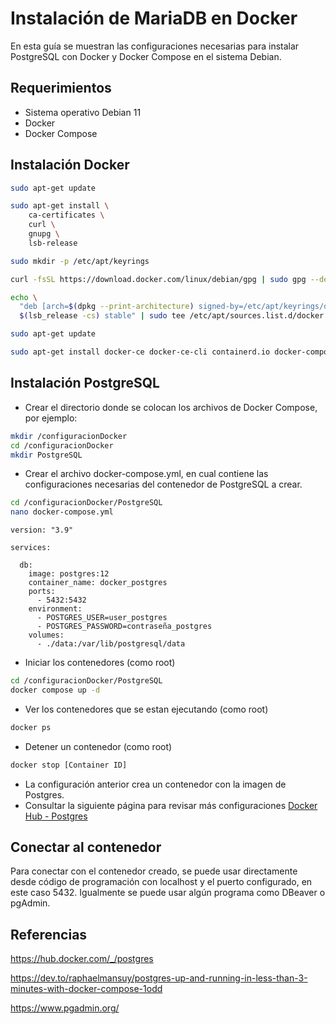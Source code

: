 # Instalación de MariaDB en Docker

En esta guía se muestran las configuraciones necesarias para instalar PostgreSQL con Docker y Docker Compose en el sistema Debian.

## Requerimientos
- Sistema operativo Debian 11
- Docker
- Docker Compose

## Instalación Docker

```bash
sudo apt-get update

sudo apt-get install \
    ca-certificates \
    curl \
    gnupg \
    lsb-release
```

```bash
sudo mkdir -p /etc/apt/keyrings

curl -fsSL https://download.docker.com/linux/debian/gpg | sudo gpg --dearmor -o /etc/apt/keyrings/docker.gpg
```

```bash
echo \
  "deb [arch=$(dpkg --print-architecture) signed-by=/etc/apt/keyrings/docker.gpg] https://download.docker.com/linux/debian \
  $(lsb_release -cs) stable" | sudo tee /etc/apt/sources.list.d/docker.list > /dev/null
```

```bash
sudo apt-get update
```

```bash
sudo apt-get install docker-ce docker-ce-cli containerd.io docker-compose-plugin
```

## Instalación PostgreSQL

- Crear el directorio donde se colocan los archivos de Docker Compose, por ejemplo:

```bash
mkdir /configuracionDocker
cd /configuracionDocker
mkdir PostgreSQL
```

- Crear el archivo docker-compose.yml, en cual contiene las configuraciones necesarias del contenedor de PostgreSQL a crear.

```bash
cd /configuracionDocker/PostgreSQL
nano docker-compose.yml
```

```nano
version: "3.9"

services:

  db:
    image: postgres:12
    container_name: docker_postgres
    ports:
      - 5432:5432
    environment:
      - POSTGRES_USER=user_postgres
      - POSTGRES_PASSWORD=contraseña_postgres
    volumes: 
      - ./data:/var/lib/postgresql/data
```

- Iniciar los contenedores (como root)
```bash
cd /configuracionDocker/PostgreSQL
docker compose up -d
```

- Ver los contenedores que se estan ejecutando (como root)
```bash
docker ps
```
- Detener un contenedor (como root)
```bash
docker stop [Container ID]
```

- La configuración anterior crea un contenedor con la imagen de Postgres.
- Consultar la siguiente página para revisar más configuraciones [Docker Hub - Postgres](https://hub.docker.com/_/postgres)

## Conectar al contenedor
Para conectar con el contenedor creado, se puede usar directamente desde código de programación con localhost y el puerto configurado, en este caso 5432.
Igualmente se puede usar algún programa como DBeaver o pgAdmin.

## Referencias

https://hub.docker.com/_/postgres

https://dev.to/raphaelmansuy/postgres-up-and-running-in-less-than-3-minutes-with-docker-compose-1odd

https://www.pgadmin.org/
